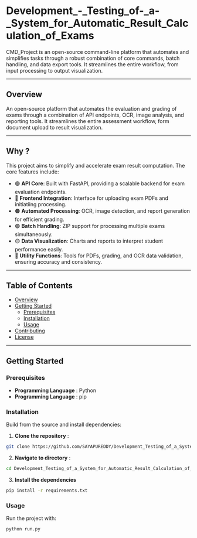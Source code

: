 # Development_-_Testing_of-_a-_System_for_Automatic_Result_Calculation_of_Exams

CMD_Project is an open-source command-line platform that automates and simplifies tasks through a robust combination of core commands, batch handling, and data export tools. It streamlines the entire workflow, from input processing to output visualization.  

---

## Overview  

An open-source platform that automates the evaluation and grading of exams through a combination of API endpoints, OCR, image analysis, and reporting tools. It streamlines the entire assessment workflow,  form document upload to result visualization.

---

## Why ?  

This project aims to simplify and accelerate exam result computation. The core features include:

- 🟢 **API Core**: Built with FastAPI, providing a scalable backend for exam evaluation endpoints. 
- 🔵 **Frontend Integration**: Interface for uploading exam PDFs and initiatiing processing.
- 🟠 **Automated Processing**: OCR, image detection, and report generation for efficient grading. 
- 🟣 **Batch Handling**: ZIP support for processing multiple exams simultaneously.  
- 🟡 **Data Visualization**: Charts and reports to interpret student performance easily. 
- 🔴 **Utility Functions**: Tools for PDFs, grading, and OCR data validation, ensuring accuracy and consistency.  

---

## Table of Contents  

- [Overview](#overview)  
- [Getting Started](#getting-started)  
  - [Prerequisites](#prerequisites)  
  - [Installation](#installation)  
  - [Usage](#usage)   
- [Contributing](#contributing)  
- [License](#license)  

---

## Getting Started  

### Prerequisites  

- **Programming Language**  : Python
- **Programming Language**  : pip

### Installation
Build from the source and install dependencies:
1. **Clone the repository** :
```bash
git clone https://github.com/SAYAPUREDDY/Development_Testing_of_a_System_for_Automatic_Result_Calculation_of_Exams.git
```
2. **Navigate to directory** :
```bash
cd Development_Testing_of_a_System_for_Automatic_Result_Calculation_of_Exams
```
3. **Install the dependencies** 
```bash
pip install -r requirements.txt
```
### Usage
Run the project with:
```bash
python run.py
```

